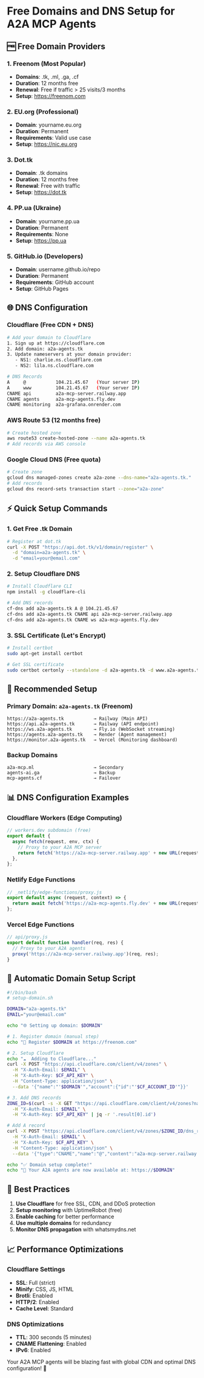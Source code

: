 # Free Domains and DNS Setup for A2A MCP Agents

## 🆓 Free Domain Providers

### 1. **Freenom** (Most Popular)
- **Domains**: .tk, .ml, .ga, .cf
- **Duration**: 12 months free
- **Renewal**: Free if traffic > 25 visits/3 months
- **Setup**: https://freenom.com

### 2. **EU.org** (Professional)  
- **Domain**: yourname.eu.org
- **Duration**: Permanent
- **Requirements**: Valid use case
- **Setup**: https://nic.eu.org

### 3. **Dot.tk**
- **Domain**: .tk domains
- **Duration**: 12 months free
- **Renewal**: Free with traffic
- **Setup**: https://dot.tk

### 4. **PP.ua** (Ukraine)
- **Domain**: yourname.pp.ua
- **Duration**: Permanent  
- **Requirements**: None
- **Setup**: https://pp.ua

### 5. **GitHub.io** (Developers)
- **Domain**: username.github.io/repo
- **Duration**: Permanent
- **Requirements**: GitHub account
- **Setup**: GitHub Pages

## 🌐 DNS Configuration

### Cloudflare (Free CDN + DNS)
```bash
# Add your domain to Cloudflare
1. Sign up at https://cloudflare.com
2. Add domain: a2a-agents.tk
3. Update nameservers at your domain provider:
   - NS1: charlie.ns.cloudflare.com  
   - NS2: lila.ns.cloudflare.com

# DNS Records
A     @           104.21.45.67   (Your server IP)
A     www         104.21.45.67   (Your server IP)  
CNAME api         a2a-mcp-server.railway.app
CNAME agents      a2a-mcp-agents.fly.dev
CNAME monitoring  a2a-grafana.onrender.com
```

### AWS Route 53 (12 months free)
```bash
# Create hosted zone
aws route53 create-hosted-zone --name a2a-agents.tk
# Add records via AWS console
```

### Google Cloud DNS (Free quota)
```bash
# Create zone  
gcloud dns managed-zones create a2a-zone --dns-name="a2a-agents.tk."
# Add records
gcloud dns record-sets transaction start --zone="a2a-zone"
```

## ⚡ Quick Setup Commands

### 1. Get Free .tk Domain
```bash
# Register at dot.tk
curl -X POST "https://api.dot.tk/v1/domain/register" \
  -d "domain=a2a-agents.tk" \
  -d "email=your@email.com"
```

### 2. Setup Cloudflare DNS
```bash
# Install Cloudflare CLI
npm install -g cloudflare-cli

# Add DNS records
cf-dns add a2a-agents.tk A @ 104.21.45.67
cf-dns add a2a-agents.tk CNAME api a2a-mcp-server.railway.app
cf-dns add a2a-agents.tk CNAME ws a2a-mcp-agents.fly.dev
```

### 3. SSL Certificate (Let's Encrypt)
```bash
# Install certbot
sudo apt-get install certbot

# Get SSL certificate
sudo certbot certonly --standalone -d a2a-agents.tk -d www.a2a-agents.tk
```

## 🚀 Recommended Setup

### Primary Domain: `a2a-agents.tk` (Freenom)
```
https://a2a-agents.tk           → Railway (Main API)
https://api.a2a-agents.tk       → Railway (API endpoint)
https://ws.a2a-agents.tk        → Fly.io (WebSocket streaming)  
https://agents.a2a-agents.tk    → Render (Agent management)
https://monitor.a2a-agents.tk   → Vercel (Monitoring dashboard)
```

### Backup Domains
```
a2a-mcp.ml                      → Secondary
agents-ai.ga                    → Backup
mcp-agents.cf                   → Failover
```

## 📊 DNS Configuration Examples

### Cloudflare Workers (Edge Computing)
```javascript
// workers.dev subdomain (free)
export default {
  async fetch(request, env, ctx) {
    // Proxy to your A2A MCP server
    return fetch('https://a2a-mcp-server.railway.app' + new URL(request.url).pathname, request);
  },
};
```

### Netlify Edge Functions
```javascript  
// _netlify/edge-functions/proxy.js
export default async (request, context) => {
  return await fetch('https://a2a-mcp-agents.fly.dev' + new URL(request.url).pathname, request);
};
```

### Vercel Edge Functions
```javascript
// api/proxy.js  
export default function handler(req, res) {
  // Proxy to your A2A agents
  proxy('https://a2a-mcp-server.railway.app')(req, res);
}
```

## 🔧 Automatic Domain Setup Script

```bash
#!/bin/bash
# setup-domain.sh

DOMAIN="a2a-agents.tk"
EMAIL="your@email.com"

echo "🌐 Setting up domain: $DOMAIN"

# 1. Register domain (manual step)
echo "📝 Register $DOMAIN at https://freenom.com"

# 2. Setup Cloudflare
echo "☁️  Adding to Cloudflare..."
curl -X POST "https://api.cloudflare.com/client/v4/zones" \
  -H "X-Auth-Email: $EMAIL" \
  -H "X-Auth-Key: $CF_API_KEY" \
  -H "Content-Type: application/json" \
  --data '{"name":"'$DOMAIN'","account":{"id":"'$CF_ACCOUNT_ID'"}}'

# 3. Add DNS records
ZONE_ID=$(curl -s -X GET "https://api.cloudflare.com/client/v4/zones?name=$DOMAIN" \
  -H "X-Auth-Email: $EMAIL" \
  -H "X-Auth-Key: $CF_API_KEY" | jq -r '.result[0].id')

# Add A record
curl -X POST "https://api.cloudflare.com/client/v4/zones/$ZONE_ID/dns_records" \
  -H "X-Auth-Email: $EMAIL" \
  -H "X-Auth-Key: $CF_API_KEY" \
  -H "Content-Type: application/json" \
  --data '{"type":"CNAME","name":"@","content":"a2a-mcp-server.railway.app","ttl":1}'

echo "✅ Domain setup complete!"
echo "🔗 Your A2A agents are now available at: https://$DOMAIN"
```

## 🎯 Best Practices

1. **Use Cloudflare** for free SSL, CDN, and DDoS protection
2. **Setup monitoring** with UptimeRobot (free)  
3. **Enable caching** for better performance
4. **Use multiple domains** for redundancy
5. **Monitor DNS propagation** with whatsmydns.net

## 📈 Performance Optimizations

### Cloudflare Settings
- **SSL**: Full (strict)  
- **Minify**: CSS, JS, HTML
- **Brotli**: Enabled
- **HTTP/2**: Enabled
- **Cache Level**: Standard

### DNS Optimizations  
- **TTL**: 300 seconds (5 minutes)
- **CNAME Flattening**: Enabled
- **IPv6**: Enabled

Your A2A MCP agents will be blazing fast with global CDN and optimal DNS configuration! 🚀